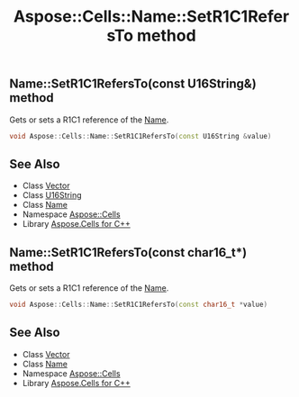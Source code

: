 ﻿---
title: Aspose::Cells::Name::SetR1C1RefersTo method
linktitle: SetR1C1RefersTo
second_title: Aspose.Cells for C++ API Reference
description: 'Aspose::Cells::Name::SetR1C1RefersTo method. Gets or sets a R1C1 reference of the Name in C++.'
type: docs
weight: 1400
url: /cpp/aspose.cells/name/setr1c1refersto/
---
## Name::SetR1C1RefersTo(const U16String\&) method


Gets or sets a R1C1 reference of the [Name](../).

```cpp
void Aspose::Cells::Name::SetR1C1RefersTo(const U16String &value)
```

## See Also

* Class [Vector](../../vector/)
* Class [U16String](../../u16string/)
* Class [Name](../)
* Namespace [Aspose::Cells](../../)
* Library [Aspose.Cells for C++](../../../)
## Name::SetR1C1RefersTo(const char16_t*) method


Gets or sets a R1C1 reference of the [Name](../).

```cpp
void Aspose::Cells::Name::SetR1C1RefersTo(const char16_t *value)
```

## See Also

* Class [Vector](../../vector/)
* Class [Name](../)
* Namespace [Aspose::Cells](../../)
* Library [Aspose.Cells for C++](../../../)
